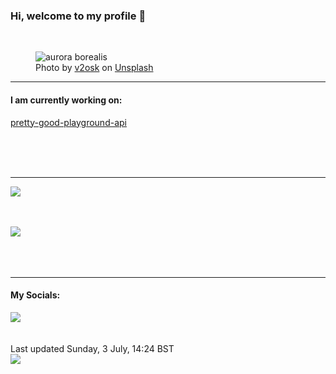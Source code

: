 <h3>Hi, welcome to my profile 👋</h3>

<br />
<figure>
  <img
    src="https://images.unsplash.com/photo-1475518845976-0fd87b7e4e5d?crop=entropy&cs=tinysrgb&fit=max&fm=jpg&ixid=MnwyNzQ3MDB8MHwxfHJhbmRvbXx8fHx8fHx8fDE2NTY4NTExNDM&ixlib=rb-1.2.1&q=80&w=1080&auto=format"
    alt="aurora borealis" 
  />
  <figcaption>Photo by <a
    href="https://unsplash.com/@v2osk?utm_source=Profile%20readme&utm_medium=referral">v2osk</a> on <a
    href="https://unsplash.com/?utm_source=Profile%20readme&utm_medium=referral">Unsplash</a></figcaption>
</figure>


<hr />
<h4>I am currently working on:</h4>
<a href="https://github.com/ShaneLucy/pretty-good-playground-api">pretty-good-playground-api</a>

<br /><br /><br />

<hr />
<img
  src="https://github-readme-stats.vercel.app/api?username=shanelucy&show_icons=true&theme=calm"
/>
<br /><br /><br />

<img 
  src="https://github-readme-stats.vercel.app/api/top-langs/?username=shanelucy&theme=calm"
/>
<br /><br /><br /><br />
<hr />
<h4>My Socials:</h4>
<a href="https://uk.linkedin.com/in/shane-lucy-4735b616a">
  <img
    src="https://img.shields.io/badge/linkedin%20-%230077B5.svg?&style=for-the-badge&logo=linkedin&logoColor=white"
  />
</a>
<br /><br /><br />
Last updated Sunday, 3 July, 14:24 BST
<br />
<img
  src="https://github.com/ShaneLucy/ShaneLucy/workflows/README%20build/badge.svg"
/>
